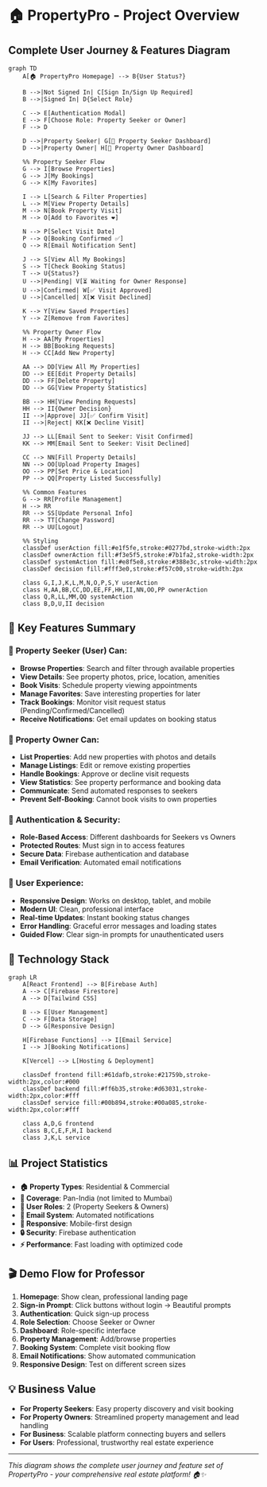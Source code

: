 # 🏠 PropertyPro - Project Overview

## Complete User Journey & Features Diagram

```mermaid
graph TD
    A[🏠 PropertyPro Homepage] --> B{User Status?}
    
    B -->|Not Signed In| C[Sign In/Sign Up Required]
    B -->|Signed In| D{Select Role}
    
    C --> E[Authentication Modal]
    E --> F[Choose Role: Property Seeker or Owner]
    F --> D
    
    D -->|Property Seeker| G[👤 Property Seeker Dashboard]
    D -->|Property Owner| H[🏢 Property Owner Dashboard]
    
    %% Property Seeker Flow
    G --> I[Browse Properties]
    G --> J[My Bookings]
    G --> K[My Favorites]
    
    I --> L[Search & Filter Properties]
    L --> M[View Property Details]
    M --> N[Book Property Visit]
    M --> O[Add to Favorites ❤️]
    
    N --> P[Select Visit Date]
    P --> Q[Booking Confirmed ✅]
    Q --> R[Email Notification Sent]
    
    J --> S[View All My Bookings]
    S --> T[Check Booking Status]
    T --> U{Status?}
    U -->|Pending| V[⏳ Waiting for Owner Response]
    U -->|Confirmed| W[✅ Visit Approved]
    U -->|Cancelled| X[❌ Visit Declined]
    
    K --> Y[View Saved Properties]
    Y --> Z[Remove from Favorites]
    
    %% Property Owner Flow
    H --> AA[My Properties]
    H --> BB[Booking Requests]
    H --> CC[Add New Property]
    
    AA --> DD[View All My Properties]
    DD --> EE[Edit Property Details]
    DD --> FF[Delete Property]
    DD --> GG[View Property Statistics]
    
    BB --> HH[View Pending Requests]
    HH --> II{Owner Decision}
    II -->|Approve| JJ[✅ Confirm Visit]
    II -->|Reject| KK[❌ Decline Visit]
    
    JJ --> LL[Email Sent to Seeker: Visit Confirmed]
    KK --> MM[Email Sent to Seeker: Visit Declined]
    
    CC --> NN[Fill Property Details]
    NN --> OO[Upload Property Images]
    OO --> PP[Set Price & Location]
    PP --> QQ[Property Listed Successfully]
    
    %% Common Features
    G --> RR[Profile Management]
    H --> RR
    RR --> SS[Update Personal Info]
    RR --> TT[Change Password]
    RR --> UU[Logout]
    
    %% Styling
    classDef userAction fill:#e1f5fe,stroke:#0277bd,stroke-width:2px
    classDef ownerAction fill:#f3e5f5,stroke:#7b1fa2,stroke-width:2px
    classDef systemAction fill:#e8f5e8,stroke:#388e3c,stroke-width:2px
    classDef decision fill:#fff3e0,stroke:#f57c00,stroke-width:2px
    
    class G,I,J,K,L,M,N,O,P,S,Y userAction
    class H,AA,BB,CC,DD,EE,FF,HH,II,NN,OO,PP ownerAction
    class Q,R,LL,MM,QQ systemAction
    class B,D,U,II decision
```

## 🎯 Key Features Summary

### 👤 **Property Seeker (User) Can:**
- **Browse Properties**: Search and filter through available properties
- **View Details**: See property photos, price, location, amenities
- **Book Visits**: Schedule property viewing appointments
- **Manage Favorites**: Save interesting properties for later
- **Track Bookings**: Monitor visit request status (Pending/Confirmed/Cancelled)
- **Receive Notifications**: Get email updates on booking status

### 🏢 **Property Owner Can:**
- **List Properties**: Add new properties with photos and details
- **Manage Listings**: Edit or remove existing properties
- **Handle Bookings**: Approve or decline visit requests
- **View Statistics**: See property performance and booking data
- **Communicate**: Send automated responses to seekers
- **Prevent Self-Booking**: Cannot book visits to own properties

### 🔐 **Authentication & Security:**
- **Role-Based Access**: Different dashboards for Seekers vs Owners
- **Protected Routes**: Must sign in to access features
- **Secure Data**: Firebase authentication and database
- **Email Verification**: Automated email notifications

### 📱 **User Experience:**
- **Responsive Design**: Works on desktop, tablet, and mobile
- **Modern UI**: Clean, professional interface
- **Real-time Updates**: Instant booking status changes
- **Error Handling**: Graceful error messages and loading states
- **Guided Flow**: Clear sign-in prompts for unauthenticated users

## 🚀 **Technology Stack**

```mermaid
graph LR
    A[React Frontend] --> B[Firebase Auth]
    A --> C[Firebase Firestore]
    A --> D[Tailwind CSS]
    
    B --> E[User Management]
    C --> F[Data Storage]
    D --> G[Responsive Design]
    
    H[Firebase Functions] --> I[Email Service]
    I --> J[Booking Notifications]
    
    K[Vercel] --> L[Hosting & Deployment]
    
    classDef frontend fill:#61dafb,stroke:#21759b,stroke-width:2px,color:#000
    classDef backend fill:#ff6b35,stroke:#d63031,stroke-width:2px,color:#fff
    classDef service fill:#00b894,stroke:#00a085,stroke-width:2px,color:#fff
    
    class A,D,G frontend
    class B,C,E,F,H,I backend
    class J,K,L service
```

## 📊 **Project Statistics**

- **🏠 Property Types**: Residential & Commercial
- **📍 Coverage**: Pan-India (not limited to Mumbai)
- **👥 User Roles**: 2 (Property Seekers & Owners)
- **📧 Email System**: Automated notifications
- **📱 Responsive**: Mobile-first design
- **🔒 Security**: Firebase authentication
- **⚡ Performance**: Fast loading with optimized code

## 🎬 **Demo Flow for Professor**

1. **Homepage**: Show clean, professional landing page
2. **Sign-in Prompt**: Click buttons without login → Beautiful prompts
3. **Authentication**: Quick sign-up process
4. **Role Selection**: Choose Seeker or Owner
5. **Dashboard**: Role-specific interface
6. **Property Management**: Add/browse properties
7. **Booking System**: Complete visit booking flow
8. **Email Notifications**: Show automated communication
9. **Responsive Design**: Test on different screen sizes

## 💡 **Business Value**

- **For Property Seekers**: Easy property discovery and visit booking
- **For Property Owners**: Streamlined property management and lead handling
- **For Business**: Scalable platform connecting buyers and sellers
- **For Users**: Professional, trustworthy real estate experience

---

*This diagram shows the complete user journey and feature set of PropertyPro - your comprehensive real estate platform! 🏠✨*
